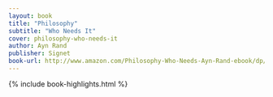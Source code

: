 ```yaml
---
layout: book
title: "Philosophy"
subtitle: "Who Needs It"
cover: philosophy-who-needs-it
author: Ayn Rand
publisher: Signet
book-url: http://www.amazon.com/Philosophy-Who-Needs-Ayn-Rand-ebook/dp/B002JPGQ2A/ref=tmm_kin_swatch_0?_encoding=UTF8&sr=&qid=
---
```


{% include book-highlights.html %}
